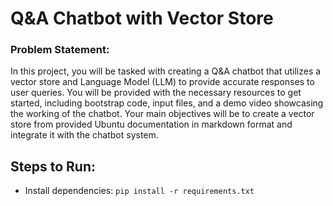 # Q&A Chatbot with Vector Store

### Problem Statement:
In this project, you will be tasked with creating a Q&A chatbot that utilizes a vector store and Language Model (LLM) to provide accurate responses to user queries. You will be provided with the necessary resources to get started, including bootstrap code, input files, and a demo video showcasing the working of the chatbot. Your main objectives will be to create a vector store from provided Ubuntu documentation in markdown format and integrate it with the chatbot system.

## Steps to Run:

- Install dependencies: `pip install -r requirements.txt`
